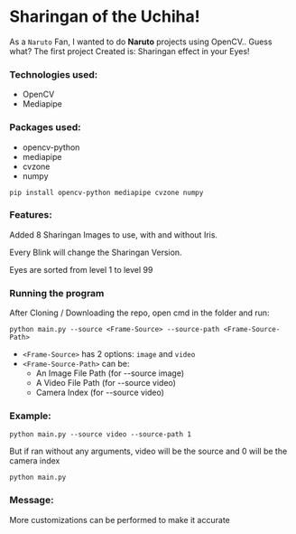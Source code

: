 # Sharingan of the Uchiha!

As a `Naruto` Fan, I wanted to do **Naruto** projects using OpenCV..
Guess what? The first project Created is: Sharingan effect in your Eyes!

### Technologies used:

- OpenCV
- Mediapipe

### Packages used:

- opencv-python
- mediapipe
- cvzone
- numpy

```shell script
pip install opencv-python mediapipe cvzone numpy
```

### Features:

Added 8 Sharingan Images to use, with and without Iris.

Every Blink will change the Sharingan Version.

Eyes are sorted from level 1 to level 99

### Running the program

After Cloning / Downloading the repo, open cmd in the folder and run:

```shell script
python main.py --source <Frame-Source> --source-path <Frame-Source-Path>
```

- `<Frame-Source>` has 2 options: `image` and `video`
- `<Frame-Source-Path>` can be:
  - An Image File Path (for --source image)
  - A Video File Path (for --source video)
  - Camera Index (for --source video)

### Example:

```shell script
python main.py --source video --source-path 1
```

But if ran without any arguments, video will be the source and 0 will be the camera index

```shell script
python main.py
```

### Message:

More customizations can be performed to make it accurate

